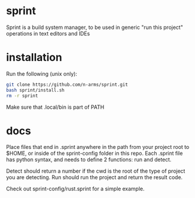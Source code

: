 # sprint
Sprint is a build system manager, to be used in generic "run this project" operations in text editors and IDEs

# installation
Run the following (unix only):
```bash
git clone https://github.com/n-arms/sprint.git
bash sprint/install.sh
rm -r sprint
```

Make sure that .local/bin is part of PATH

# docs
Place files that end in .sprint anywhere in the path from your project root to $HOME, or inside of the sprint-config folder in this repo. Each .sprint file has python syntax, and needs to define 2 functions: run and detect.

Detect should return a number if the cwd is the root of the type of project you are detecting. 
Run should run the project and return the result code.

Check out sprint-config/rust.sprint for a simple example.

